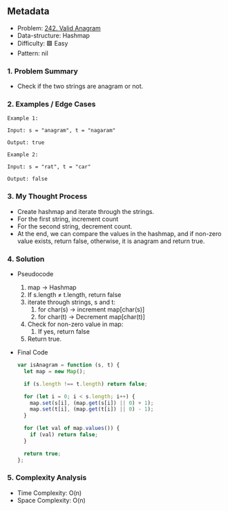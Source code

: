 ## Metadata

- Problem: [242. Valid Anagram](https://leetcode.com/problems/valid-anagram/)
- Data-structure: Hashmap
- Difficulty: 🟩 Easy
- Pattern: nil

### 1. Problem Summary

- Check if the two strings are anagram or not.

### 2. Examples / Edge Cases

```
Example 1:

Input: s = "anagram", t = "nagaram"

Output: true

Example 2:

Input: s = "rat", t = "car"

Output: false
```

### 3. My Thought Process

- Create hashmap and iterate through the strings.
- For the first string, increment count
- For the second string, decrement count.
- At the end, we can compare the values in the hashmap, and if non-zero value exists, return false, otherwise, it is anagram and return true.

### 4. Solution

- Pseudocode
  1. map → Hashmap
  2. If s.length ≠ t.length, return false
  3. iterate through strings, s and t:
     1. for char(s) → increment map[char(s)]
     2. for char(t) → Decrement map[char(t)]
  4. Check for non-zero value in map:
     1. If yes, return false
  5. Return true.
- Final Code

  ```js
  var isAnagram = function (s, t) {
    let map = new Map();

    if (s.length !== t.length) return false;

    for (let i = 0; i < s.length; i++) {
      map.set(s[i], (map.get(s[i]) || 0) + 1);
      map.set(t[i], (map.get(t[i]) || 0) - 1);
    }

    for (let val of map.values()) {
      if (val) return false;
    }

    return true;
  };
  ```

### 5. Complexity Analysis

- Time Complexity: O(n)
- Space Complexity: O(n)
